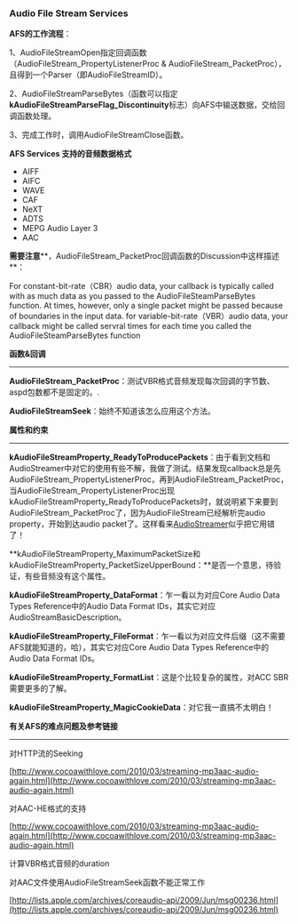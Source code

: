 ### Audio File Stream Services



**AFS的工作流程**：

1、AudioFileStreamOpen指定回调函数（AudioFileStream_PropertyListenerProc & AudioFileStream_PacketProc），且得到一个Parser（即AudioFileStreamID）。

2、AudioFileStreamParseBytes（函数可以指定**kAudioFileStreamParseFlag_Discontinuity**标志）向AFS中输送数据，交给回调函数处理。

3、完成工作时，调用AudioFileStreamClose函数。

**AFS Services 支持的音频数据格式**

- AIFF
- AIFC
- WAVE
- CAF
- NeXT
- ADTS
- MEPG Audio Layer 3
- AAC

**需要注意****，AudioFileStream_PacketProc回调函数的Discussion中这样描述**：

For constant-bit-rate（CBR）audio data, your callback is typically called with as much data as you passed to the AudioFileSteamParseBytes function. At times, however, only a single packet might be passed because of boundaries in the input data. for variable-bit-rate（VBR）audio data, your callback might be called servral times for each time you called the AudioFileSteamParseBytes function

**函数&回调**

****

**AudioFileStream_PacketProc**：测试VBR格式音频发现每次回调的字节数、aspd包数都不是固定的。.

**AudioFileStreamSeek**：始终不知道该怎么应用这个方法。

**属性和约束**

****

**kAudioFileStreamProperty_ReadyToProducePackets**：由于看到文档和AudioStreamer中对它的使用有些不解，我做了测试。结果发现callback总是先AudioFileStream_PropertyListenerProc，再到AudioFileStream_PacketProc，当AudioFileStream_PropertyListenerProc出现kAudioFileStreamProperty_ReadyToProducePackets时，就说明紧下来要到AudioFileStream_PacketProc了，因为AudioFileStream已经解析完audio property，开始到达audio packet了。这样看来[AudioStreamer](https://github.com/wenguang/AudioStreamer/blob/master/Classes/AudioStreamer.m)似乎把它用错了！

**kAudioFileStreamProperty_MaximumPacketSize和kAudioFileStreamProperty_PacketSizeUpperBound：**是否一个意思，待验证，有些音频没有这个属性。

**kAudioFileStreamProperty_DataFormat**：乍一看以为对应Core Audio Data Types Reference中的Audio Data Format IDs，其实它对应AudioStreamBasicDescription。

**kAudioFileStreamProperty_FileFormat**：乍一看以为对应文件后缀（这不需要AFS就能知道的，哈），其实它对应Core Audio Data Types Reference中的Audio Data Format IDs。

**kAudioFileStreamProperty_FormatList**：这是个比较复杂的属性，对ACC SBR需要更多的了解。

**kAudioFileStreamProperty_MagicCookieData**：对它我一直搞不太明白！

**有关AFS的难点问题及参考链接**

****

对HTTP流的Seeking

[http://www.cocoawithlove.com/2010/03/streaming-mp3aac-audio-again.html](http://www.cocoawithlove.com/2010/03/streaming-mp3aac-audio-again.html)

对AAC-HE格式的支持

[http://www.cocoawithlove.com/2010/03/streaming-mp3aac-audio-again.html](http://www.cocoawithlove.com/2010/03/streaming-mp3aac-audio-again.html)

计算VBR格式音频的duration

对AAC文件使用AudioFileStreamSeek函数不能正常工作

[http://lists.apple.com/archives/coreaudio-api/2009/Jun/msg00236.html](http://lists.apple.com/archives/coreaudio-api/2009/Jun/msg00236.html)